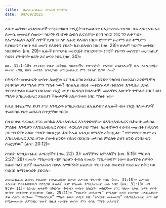 ```yaml
---
title:  በእግዚአብሔር መንፈስ የተሞላ
date:  04/09/2025
---
```


ለቤተ መቅደስ አገልግሎቶች የሚደረገውን ዝግጅት በተመለከተ በእያንዳንዱ ዝርዝር ላይ እግዚአብሔር ለሙሴ መመሪያ ሰጠው። ካህናት የክህነት ልብስ ሊኖራቸው ይገባ ነበር፣ ነገር ግን ሊቀ ካህኑ የእሥራኤልን ልጆች ስሞች የያዘ የተለየ ኤፉድ ይለብስ ነበር። ደግሞም ኡሪምን እና ቱሚምን የያዘውንና በልቡ ላይ መሆን ያለበትን የደረት ኪስ ይለብስ ነበር (ዘጸ. 28)። ሁሉም ካህናት መቀደስ ነበረባቸው (ዘጸ. 29)። ሌሎች በጥንቃቄ መዘጋጀት የነበረባቸው ነገሮች የእጣን መሰዊያ፣ መታጠቢያ ሳህን፣ የቅብዓት ዘይት እና ዕጣን ነበሩ (ዘጸ. 30)።

`ዘጸ. 31:1–18ን ያንብቡ። የቤተ መቅደሱ ዝርዝሮችና ተዛማጅነት ያላቸው አገልግሎቶች ሁሉ እንዲዘጋጁና ውብና ተገቢ በሆነ መንገድ እንዲገነቡ እግዚአብሔር ምን የተለየ ድጋፍ ሰጠ?`

በቅዱሳት መጽሐፍት ውስጥ ለመጀመሪያ ጊዜ እግዚአብሔር አንድን ግለሰብ በመንፈስ እንደሚሞላ ይነበባል። ይህ ማለት ምን ማለት ነው? ባስልኤል በቤተ መቅደሱ ላይ በብልሃት እንዲሰራ ኃይል ተሰጥቶታል። ይፈለግ በነበረው የእጅ ሙያ በአዳዲስ ክህሎቶች፣ መረዳትና እውቀት ተሞልቶ ነበር፤ ይህ ማለት እግዚአብሔር እነዚህን ችሎታዎች አስታጥቆት ነበር ማለት ነው።

ከዚህ በተጨማሪ ይህን ሥራ እንዲረዱ እግዚአብሔር ለኤልያብና ለሌሎች ብዙ የእጅ ባለሙያዎች ተመሳሳይ የሆነ መንፈስ ሰጥቷቸው ነበር።

በዚህ ሁሉ የፈጠራ ሥራ መካከል እግዚአብሔር እንዲቀድሳቸው በእግዚአብሔርና በሕዝቡ መካከል ምልክት እንዲሆን የእግዚአብሔር ሰንበት ቀርቧል። ይህ ማለት አራተኛውን ትዕዛዝ መጠበቅ ከቅድስና ጋር ግንኙነት አለው ማለት ነው። ኋላ ሕዝቅኤል እንዲህ በማለት አቅርቧል፡- “ የምቀድሳቸውም እኔ እግዚአብሔር እንደ ሆንሁ ያውቁ ዘንድ፥ በእኔና በእነርሱ መካከል ምልክት ይሆኑ ዘንድ ሰንበታቴን ሰጠኋቸው” (ሕዝ. 20:12)።

ሰንበት እግዚአብሔር ፈጣሪያችን (ዘፍ. 2:2፣ 3)፣ አዳኛችንና አምላካችን (ዘዳ. 5:15፤ ማርቆስ 2:27፣ 28) የመሆኑ ማስታወሻ ብቻ ሳይሆን ቅዱስ የመሆኑ ማስታወሻም ነው። በመገኘቱ ሰዎችን ይለውጣል፤ ሰዎች በመንፈሱና በቃሉ አማካኝነት አፍቃሪ፣ ቸር፣ ከራስ ወዳድነት የጸዳ እና ይቅር ባይ ባህርይ ለማንጸባረቅ ያድጋሉ።

`እግዚአብሔር ለሙሴ የሰጠው የመጨረሻው ስጦታ አሥርቱ ትዕዛዛት ነበር (ዘጸ. 31:18)። አሥርቱ ትዕዛዛት የተጻፉባቸውን የድንጋይ ጽላቶች ጽፎ የሰጠው እግዚአብሔር ራሱ ነበር (ዘጸ. 31:18፣ ዘዳ. 9:9– 11)። እነዚህ ጽላቶች በቅድስተ ቅዱሳን ውስጥ ከስርየት መክደኛው ሥር ባለው የቃል ኪዳኑ ታቦት ውስጥ መቀመጥ ነበረባቸው (ዘጸ. 25:21)። “የስርየት መቀመጫ” የሚለው ሀረግ የመጣው ከዕብራይስጥ ቃል ሲሆን ትርጉሙ “ማስተሰረይ” ማለት ነው። ታዲያ ይህ “የስርየት መቀመጫ” በእግዚአብሔር ሕግ ላይ የሚቀመጠው ለምንድር ነው? በዚህ ጭብጥ ውስጥ ምን ተስፋ ማየት አለብን?`